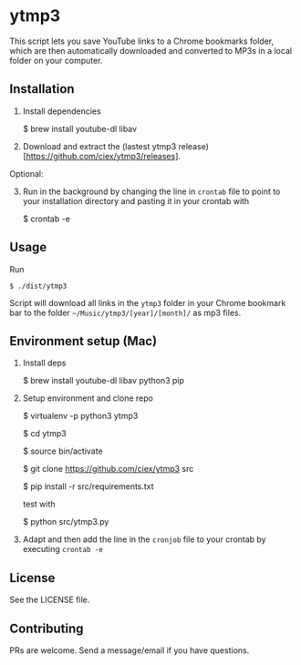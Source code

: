 # ytmp3

This script lets you save YouTube links to a Chrome bookmarks folder, which
are then automatically downloaded and converted to MP3s in a local folder on
your computer.

## Installation

1. Install dependencies

    $ brew install youtube-dl libav

2. Download and extract the (lastest ytmp3 release)[https://github.com/ciex/ytmp3/releases].

Optional:

3. Run in the background by changing the line in `crontab` file to point to
your installation directory and pasting it in your crontab with

    $ crontab -e


## Usage

Run

    $ ./dist/ytmp3

Script will download all links in the `ytmp3` folder in your Chrome bookmark
bar to the folder `~/Music/ytmp3/[year]/[month]/` as mp3 files.


## Environment setup (Mac)

1. Install deps

    $ brew install youtube-dl libav python3 pip

2. Setup environment and clone repo

    $ virtualenv -p python3 ytmp3

    $ cd ytmp3

    $ source bin/activate

    $ git clone https://github.com/ciex/ytmp3 src

    $ pip install -r src/requirements.txt

    test with

    $ python src/ytmp3.py

4. Adapt and then add the line in the `cronjob` file to your crontab by executing `crontab -e`

## License

See the LICENSE file.

## Contributing

PRs are welcome. Send a message/email if you have questions.
